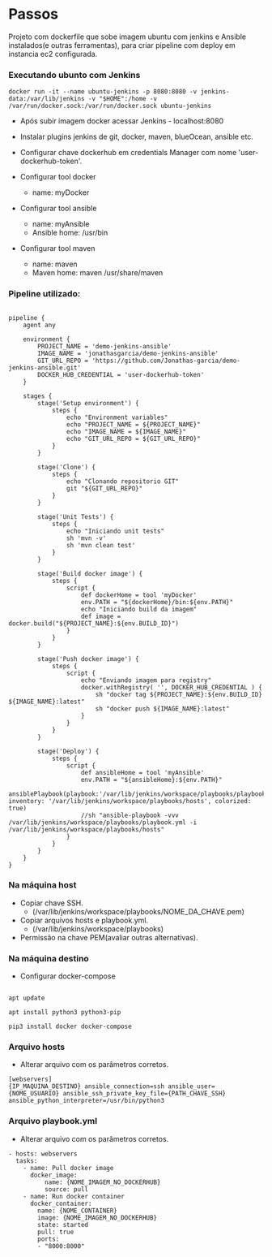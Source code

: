 
# Passos

Projeto com dockerfile que sobe imagem ubuntu com jenkins e Ansible instalados(e outras ferramentas), para criar pipeline com deploy em instancia ec2 configurada.

### Executando ubunto com Jenkins
 
```
docker run -it --name ubuntu-jenkins -p 8080:8080 -v jenkins-data:/var/lib/jenkins -v "$HOME":/home -v /var/run/docker.sock:/var/run/docker.sock ubuntu-jenkins
```

- Após subir imagem docker acessar Jenkins - localhost:8080  

- Instalar plugins jenkins de git, docker, maven, blueOcean, ansible etc.

- Configurar chave dockerhub em credentials Manager com nome 'user-dockerhub-token'.
  
- Configurar tool docker 
	- name: myDocker

- Configurar tool ansible
	- name: myAnsible
	- Ansible home: /usr/bin
	
- Configurar tool maven 
	- name: maven
	- Maven home: maven /usr/share/maven

  

### Pipeline utilizado:

```

pipeline {
	agent any
	
	environment {
		PROJECT_NAME = 'demo-jenkins-ansible'
		IMAGE_NAME = 'jonathasgarcia/demo-jenkins-ansible'
		GIT_URL_REPO = 'https://github.com/Jonathas-garcia/demo-jenkins-ansible.git'
		DOCKER_HUB_CREDENTIAL = 'user-dockerhub-token'
	}

	stages {
		stage('Setup environment') {
			steps {
				echo "Environment variables"
				echo "PROJECT_NAME = ${PROJECT_NAME}"
				echo "IMAGE_NAME = ${IMAGE_NAME}"
				echo "GIT_URL_REPO = ${GIT_URL_REPO}"
			}
		}
		
		stage('Clone') {
			steps {
				echo "Clonando repositorio GIT"
				git "${GIT_URL_REPO}"
			}
		}

		stage('Unit Tests') {
			steps {
				echo "Iniciando unit tests"
				sh 'mvn -v'
				sh 'mvn clean test'
			}
		}

		stage('Build docker image') {
			steps {
				script {
					def dockerHome = tool 'myDocker'
					env.PATH = "${dockerHome}/bin:${env.PATH}"
					echo "Iniciando build da imagem"
					def image = docker.build("${PROJECT_NAME}:${env.BUILD_ID}")
				}
			}
		}

		stage('Push docker image') {
			steps {
				script {
					echo "Enviando imagem para registry"
					docker.withRegistry( '', DOCKER_HUB_CREDENTIAL ) {
						sh "docker tag ${PROJECT_NAME}:${env.BUILD_ID} ${IMAGE_NAME}:latest"
						sh "docker push ${IMAGE_NAME}:latest"
					}
				}
			}
		}
		
		stage('Deploy') {
			steps {
				script {
					def ansibleHome = tool 'myAnsible'
					env.PATH = "${ansibleHome}:${env.PATH}"
					ansiblePlaybook(playbook:'/var/lib/jenkins/workspace/playbooks/playbook.yml', inventory: '/var/lib/jenkins/workspace/playbooks/hosts', colorized: true)
					//sh "ansible-playbook -vvv /var/lib/jenkins/workspace/playbooks/playbook.yml -i /var/lib/jenkins/workspace/playbooks/hosts"
				}
			}
		}
	}
}

```

  

### Na máquina host 

- Copiar chave SSH. 
	- (/var/lib/jenkins/workspace/playbooks/NOME_DA_CHAVE.pem)
- Copiar arquivos hosts e playbook.yml. 
	- (/var/lib/jenkins/workspace/playbooks)
- Permissão na chave PEM(avaliar outras alternativas).



  
  

### Na máquina destino  

- Configurar docker-compose 

```

apt update

apt install python3 python3-pip

pip3 install docker docker-compose

```

### Arquivo hosts
- Alterar arquivo com os parâmetros corretos.
```
[webservers]
{IP_MAQUINA_DESTINO} ansible_connection=ssh ansible_user={NOME_USUARIO} ansible_ssh_private_key_file={PATH_CHAVE_SSH} ansible_python_interpreter=/usr/bin/python3
```

  ### Arquivo playbook.yml
  - Alterar arquivo com os parâmetros corretos.
  
  ```
  - hosts: webservers
	tasks:
	  - name: Pull docker image
		docker_image:
			name: {NOME_IMAGEM_NO_DOCKERHUB}
			source: pull  
	  - name: Run docker container
		docker_container:
		  name: {NOME_CONTAINER}
		  image: {NOME_IMAGEM_NO_DOCKERHUB}
		  state: started
		  pull: true
		  ports:
		  - "8000:8000"
  ```
  
